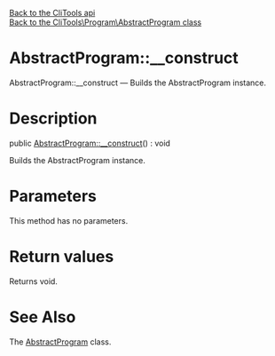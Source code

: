 [Back to the CliTools api](https://github.com/lingtalfi/CliTools/blob/master/doc/api/CliTools.md)<br>
[Back to the CliTools\Program\AbstractProgram class](https://github.com/lingtalfi/CliTools/blob/master/doc/api/CliTools/Program/AbstractProgram.md)


AbstractProgram::__construct
================



AbstractProgram::__construct — Builds the AbstractProgram instance.




Description
================


public [AbstractProgram::__construct](https://github.com/lingtalfi/CliTools/blob/master/doc/api/CliTools/Program/AbstractProgram/__construct.md)() : void




Builds the AbstractProgram instance.




Parameters
================

This method has no parameters.


Return values
================

Returns void.







See Also
================

The [AbstractProgram](https://github.com/lingtalfi/CliTools/blob/master/doc/api/CliTools/Program/AbstractProgram.md) class.

